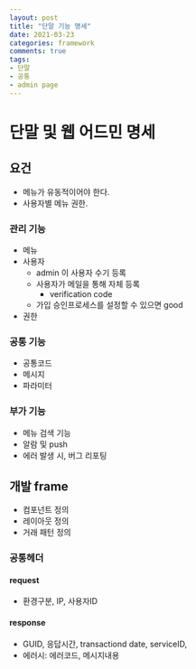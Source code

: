 ```yaml
---
layout: post
title: "단말 기능 명세"
date: 2021-03-23
categories: framework
comments: true
tags:
- 단말
- 공통
- admin page
---
```


# 단말 및 웹 어드민 명세

<!-- more -->

## 요건
- 메뉴가 유동적이어야 한다.
- 사용자별 메뉴 권한.

### 관리 기능
- 메뉴
- 사용자
  - admin 이 사용자 수기 등록
  - 사용자가 메일을 통해 자체 등록
    - verification code
  - 가입 승인프로세스를 설정할 수 있으면 good
- 권한

### 공통 기능
- 공통코드
- 메시지
- 파라미터

### 부가 기능
- 메뉴 검색 기능
- 알람 및 push
- 에러 발생 시, 버그 리포팅

## 개발 frame
- 컴포넌트 정의
- 레이아웃 정의
- 거래 패턴 정의

### 공통헤더
#### request
- 환경구분, IP, 사용자ID

#### response
- GUID, 응답시간, transactiond date, serviceID,
- 에러시: 에러코드, 메시지내용